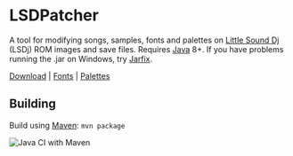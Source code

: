 # LSDPatcher

A tool for modifying songs, samples, fonts and palettes on [Little Sound Dj][lsdj] (LSDj) ROM images and save files. Requires
[Java][java] 8+. If you have problems running the .jar on Windows, try [Jarfix][jarfix].

[Download][releases] | [Fonts][lsdfnts] | [Palettes][lsdpals]

## Building

Build using [Maven](https://maven.apache.org/): `mvn package`

![Java CI with Maven](https://github.com/jkotlinski/lsdpatch/workflows/Java%20CI%20with%20Maven/badge.svg)

[lsdj]: https://www.littlesounddj.com/
[sox]: http://sox.sourceforge.net/
[releases]: https://github.com/jkotlinski/lsdpatch/releases
[wiki]: https://github.com/jkotlinski/lsdpatch/wiki/Documentation
[jarfix]: http://johann.loefflmann.net/en/software/jarfix/index.html
[java]: http://www.java.com/
[lsdfnts]: https://github.com/psgcabal/lsdfonts
[lsdpals]: https://github.com/psgcabal/lsdpals
